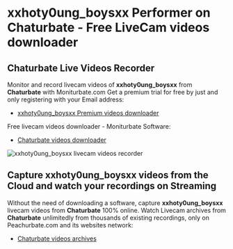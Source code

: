 # xxhoty0ung_boysxx Performer on Chaturbate - Free LiveCam videos downloader

## Chaturbate Live Videos Recorder

Monitor and record livecam videos of **xxhoty0ung_boysxx** from **Chaturbate** with Moniturbate.com
Get a premium trial for free by just and only registering with your Email address:
* [xxhoty0ung_boysxx Premium videos downloader](https://moniturbate.com/request-demo-licence-key.html)

Free livecam videos downloader - Moniturbate Software:
* [Chaturbate videos downloader](https://moniturbate.com/moniturbate-download-software.html)

![xxhoty0ung_boysxx livecam videos recorder](https://peachurnet.com/templates/moniturbate-software.png)


## Capture xxhoty0ung_boysxx videos from the Cloud and watch your recordings on Streaming

Without the need of downloading a software, capture **xxhoty0ung_boysxx** livecam videos from **Chaturbate** 100% online.
Watch Livecam archives from **Chaturbate** unlimitedly from thousands of existing recordings, only on Peachurbate.com and its websites network:
* [Chaturbate videos archives](https://peachurnet.com/)